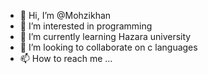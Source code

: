 - 👋 Hi, I’m @Mohzikhan
- 👀 I’m interested in programming 
- 🌱 I’m currently learning Hazara university 
- 💞️ I’m looking to collaborate on c languages
- 📫 How to reach me ...

<!---
Mohzikhan/Mohzikhan is a ✨ special ✨ repository because its `README.md` (this file) appears on your GitHub profile.
You can click the Preview link to take a look at your changes.
--->
